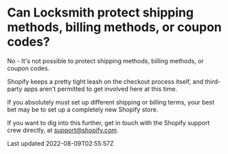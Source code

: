 # Can Locksmith protect shipping methods, billing methods, or coupon codes?

No - It's not possible to protect shipping methods, billing methods, or coupon codes.

Shopify keeps a pretty tight leash on the checkout process itself, and third-party apps aren't permitted to get involved here at this time.

If you absolutely must set up different shipping or billing terms, your best bet may be to set up a completely new Shopify store.

If you want to dig into this further, get in touch with the Shopify support crew directly, at support@shopify.com.

Last updated 2022-08-09T02:55:57Z